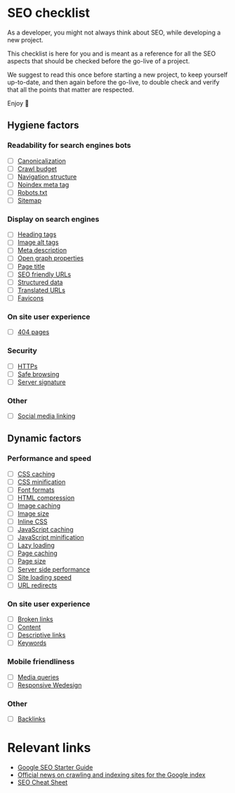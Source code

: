 # SEO checklist

As a developer, you might not always think about SEO, while developing a new project. 

This checklist is here for you and is meant as a reference for all the SEO aspects that should be checked before the go-live of a project.

We suggest to read this once before starting a new project, to keep yourself up-to-date, and then again before the go-live, to double check and verify that all the points that matter are respected.

Enjoy :tada:

## Hygiene factors

### Readability for search engines bots
- [ ] [Canonicalization](canonicalization.md)
- [ ] [Crawl budget](crawl-budget.md)
- [ ] [Navigation structure](navigation-structure.md)
- [ ] [Noindex meta tag](noindex.md)
- [ ] [Robots.txt](robots-txt.md)
- [ ] [Sitemap](sitemap.md)

### Display on search engines	
- [ ] [Heading tags](heading-tags.md)
- [ ] [Image alt tags](image-alt-tags.md)
- [ ] [Meta description](meta-description.md)
- [ ] [Open graph properties](open-graph.md)
- [ ] [Page title](page-title.md)
- [ ] [SEO friendly URLs](seo-friendly-urls.md)
- [ ] [Structured data](structured-data.md)
- [ ] [Translated URLs](translated-urls.md)
- [ ] [Favicons](favicons.md)

### On site user experience
- [ ] [404 pages](404-pages.md)

### Security
- [ ] [HTTPs](https.md)
- [ ] [Safe browsing](safe-browsing.md)
- [ ] [Server signature](server-signature.md)

### Other
- [ ] [Social media linking](social-media-linking.md)

## Dynamic factors

### Performance and speed
- [ ] [CSS caching](css-caching.md)
- [ ] [CSS minification](css-minification.md)
- [ ] [Font formats](font-formats.md)
- [ ] [HTML compression](html-compression.md)
- [ ] [Image caching](image-caching.md)
- [ ] [Image size](image-size.md)
- [ ] [Inline CSS](inline-css.md)
- [ ] [JavaScript caching](javascript-caching.md)
- [ ] [JavaScript minification](javascript-minification.md)
- [ ] [Lazy loading](lazy-loading.md)
- [ ] [Page caching](page-caching.md)
- [ ] [Page size](page-size.md)
- [ ] [Server side performance](server-side-performance.md)
- [ ] [Site loading speed](site-loading-speed.md)
- [ ] [URL redirects](url-redirects.md)

### On site user experience
- [ ] [Broken links](broken-links.md)
- [ ] [Content](content.md)
- [ ] [Descriptive links](descriptive-links.md)
- [ ] [Keywords](keywords.md)

### Mobile friendliness
- [ ] [Media queries](media-queries.md)
- [ ] [Responsive Wedesign](responsive-webdesign.md)

### Other
- [ ] [Backlinks](backlinks.md)

# Relevant links
* [Google SEO Starter Guide](https://support.google.com/webmasters/answer/7451184)
* [Official news on crawling and indexing sites for the Google index](https://webmasters.googleblog.com/)
* [SEO Cheat Sheet](https://d2eeipcrcdle6.cloudfront.net/seo-cheat-sheet.pdf)
